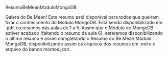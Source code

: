 ResumoBeMeanModuloMongoDB

Galera do Be Mean! Este resumo está disponível para todos que queiram fixar o conhecimento do Módulo MongoDB. Está sendo disponibilizado em .pdf, os resumos das aulas de 1 a 5. Assim que o Módulo de MongoDB estiver acabado (faltando o resumo da aula 6), estaremos disponibilizando o último resumo e assim completando o Resumo do Be Mean Módulo MongoDB, disponibilizando assim os arquivos dos resumos em .md e o arquivo do banco montos.json.
